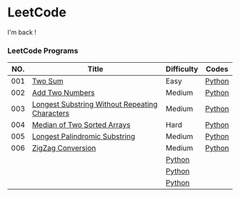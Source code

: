 # LeetCode
I'm back !
### LeetCode Programs

| NO. | Title | Difficulty | Codes |
| --- | ----- | ---------- | ----- |
| 001 | [Two Sum](https://leetcode.com/problems/two-sum/) | Easy | [Python](./Algorithms/Python/001.two-sum.py) |
| 002 | [Add Two Numbers](https://leetcode.com/problems/add-two-numbers/) | Medium | [Python](./Algorithms/Python/002.add-two-numbers.py) |
| 003 | [Longest Substring Without Repeating Characters](https://leetcode.com/problems/longest-substring-without-repeating-characters/) | Medium | [Python](./Algorithms/Python/003.longest-substring-without-repeating-characters.py) |
| 004 | [Median of Two Sorted Arrays](https://leetcode.com/problems/median-of-two-sorted-arrays/) | Hard | [Python](./Algorithms/Python/004.median-of-two-sorted-arrays.py) |
| 005 | [Longest Palindromic Substring](https://leetcode.com/problems/longest-palindromic-substring/) | Medium | [Python](./Algorithms/Python/005.longest-palindromic-substring.py) |
| 006 | [ZigZag Conversion](https://leetcode.com/problems/zigzag-conversion) | Medium | [Python](./Algorithms/Python/006.conversion.py) |
|  |  | [Python](./Algorithms/Python/.py) |
|  |  | [Python](./Algorithms/Python/.py) |
|  |  | [Python](./Algorithms/Python/.py) |
